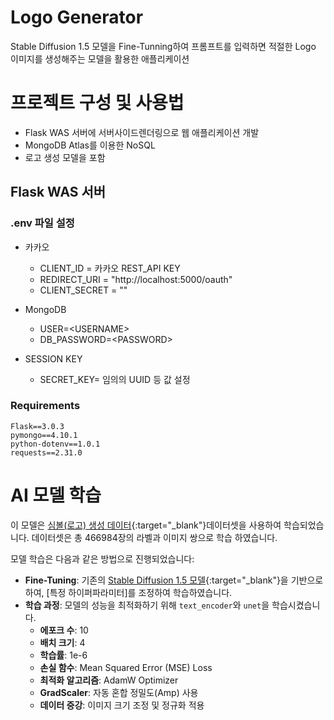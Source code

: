 # Logo Generator
Stable Diffusion 1.5 모델을 Fine-Tunning하여 프롬프트를 입력하면 적절한 Logo 이미지를 생성해주는 모델을 활용한 애플리케이션



# 프로젝트 구성 및 사용법
- Flask WAS 서버에 서버사이드렌더링으로 웹 애플리케이션 개발
- MongoDB Atlas를 이용한 NoSQL 
- 로고 생성 모델을 포함

## Flask WAS 서버 
### .env 파일 설정

- 카카오
  - CLIENT_ID = 카카오 REST_API KEY
  - REDIRECT_URI = "http://localhost:5000/oauth"
  - CLIENT_SECRET = ""


- MongoDB
  - USER=\<USERNAME>
  - DB_PASSWORD=\<PASSWORD>

- SESSION KEY
  - SECRET_KEY= 임의의 UUID 등 값 설정


### Requirements
```
Flask==3.0.3
pymongo==4.10.1
python-dotenv==1.0.1
requests==2.31.0
```

# AI 모델 학습
이 모델은 [심볼(로고) 생성 데이터](https://aihub.or.kr/aihubdata/data/view.do?currMenu=115&topMenu=100&aihubDataSe=data&dataSetSn=71440){:target="_blank"}데이터셋을 사용하여 학습되었습니다. 데이터셋은 총 466984장의 라벨과 이미지 쌍으로 학습 하였습니다.

모델 학습은 다음과 같은 방법으로 진행되었습니다:
- **Fine-Tuning**: 기존의 [Stable Diffusion 1.5 모델](https://huggingface.co/stable-diffusion-v1-5/stable-diffusion-v1-5){:target="_blank"}을 기반으로 하여, [특정 하이퍼파라미터]를 조정하여 학습하였습니다.
- **학습 과정**: 모델의 성능을 최적화하기 위해 `text_encoder`와 `unet`을 학습시켰습니다. 
  - **에포크 수**: 10
  - **배치 크기**: 4
  - **학습률**: 1e-6
  - **손실 함수**: Mean Squared Error (MSE) Loss
  - **최적화 알고리즘**: AdamW Optimizer
  - **GradScaler**: 자동 혼합 정밀도(Amp) 사용
  - **데이터 증강**: 이미지 크기 조정 및 정규화 적용